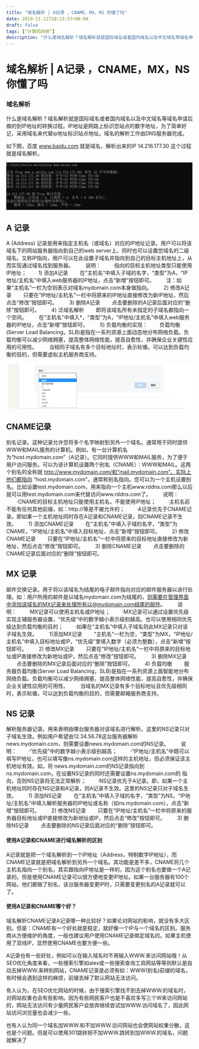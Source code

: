 ```yaml
---
title: "域名解析 | A记录 ，CNAME，MX，NS 你懂了吗"
date: 2019-11-11T10:23:57+08:00
draft: false
tags: [“计算机网络”]
description: "什么是域名解析？域名解析就是国际域名或者国内域名以及中文域名等域名申请后做的到IP地址的转换过程。IP地址是网路上标识您站点的数字地址，为了简单好记，采用域名来代替ip地址标识站点地址。域名的解析工作由DNS服务器完成。"
---
```




# 域名解析 | A记录 ，CNAME，MX，NS 你懂了吗

### 域名解析

什么是域名解析？域名解析就是国际域名或者国内域名以及中文域名等域名申请后做的到IP地址的转换过程。IP地址是网路上标识您站点的数字地址，为了简单好记，采用域名来代替ip地址标识站点地址。域名的解析工作由DNS服务器完成。

如下图，百度 www.baidu.com 就是域名，解析出来的IP 14.216.177.30 这个过程就是域名解析。  

![Ping baidu](https://github.com/Wxiaote/cloudimg/raw/master/2019/20191114125355.png)





## A 记录

A (Address) 记录是用来指定主机名（或域名）对应的IP地址记录。用户可以将该域名下的网站服务器指向到自己的web server上。同时也可以设置您域名的二级域名。又称IP指向，用户可以在此设置子域名并指向到自己的目标主机地址上，从而实现通过域名找到服务器。
　　说明：
　　·指向的目标主机地址类型只能使用IP地址；
　　1) 添加A记录
　　在“主机名”中填入子域的名字，“类型”为A，“IP地址/主机名”中填入web服务器的IP地址，点击“新增”按钮即可。
　　注：如果“主机名”一栏为空则表示对域名mydomain.com本身做指向。
　　2) 修改A记录 
　　只要在“IP地址/主机名”一栏中将原来的IP地址直接修改为新IP地址，然后点击“修改”按钮即可。
　　3) 删除A记录
　　点击要删除的A记录后面对应的“删除”按钮即可。
　　4) 泛域名解析
　　即将该域名所有未指定的子域名都指向一个空间。
　　在“主机名”中填入*，“类型”为A，“IP地址/主机名”中填入web服务器的IP地址，点击“新增”按钮即可。
　　5) 负载均衡的实现：
　　负载均衡(Server Load Balancing，SLB)是指在一系列资源上面动态地分布网络负载。负载均衡可以减少网络拥塞，提高整体网络性能，提高自愈性，并确保企业关键性应用的可用性。
　　当相同子域名有多个目标地址时，表示轮循，可以达到负载均衡的目的，但需要虚拟主机服务商支持。

![Godaddy 域名管理](https://github.com/Wxiaote/cloudimg/raw/master/2019/20191114125432.png)

## CNAME记录

别名记录。这种记录允许您将多个名字映射到另外一个域名。通常用于同时提供WWW和MAIL服务的计算机。例如，有一台计算机名为“host.mydomain.com”（A记录）。它同时提供WWW和MAIL服务，为了便于用户访问服务。可以为该计算机设置两个别名（CNAME）：WWW和MAIL。这两个别名的全称就 http://www.mydomain.com/和“mail.mydomain.com”。实际上他们都指向 “host.mydomain.com”。通常称别名指向。您可以为一个主机设置别名。比如设置test.mydomain.com，用来指向一个主机www.rddns.com那么以后就可以用test.mydomain.com来代替访问www.rddns.com了。
　　说明：
　　·CNAME的目标主机地址只能使用主机名，不能使用IP地址；
　　·主机名前不能有任何其他前缀，如：http://等是不被允许的；
　　·A记录优先于CNAME记录。即如果一个主机地址同时存在A记录和CNAME记录，则CNAME记录不生效。
　　1) 添加CNAME记录
　　在“主机名”中填入子域的名字，“类型”为CNAME，“IP地址/主机名”中填入目标地址，点击“新增”按钮即可。
　　2) 修改CNAME记录 
　　只要在“IP地址/主机名”一栏中将原来的目标地址直接修改为新地址，然后点击“修改”按钮即可。
　　3) 删除CNAME记录
　　点击要删除的CNAME记录后面对应的“删除”按钮即可。



## MX 记录

邮件交换记录。用于将以该域名为结尾的电子邮件指向对应的邮件服务器以进行处理。如：用户所用的邮件是以域名mydomain.com为结尾的，则需要在管理界面中添加该域名的MX记录来处理所有以@mydomain.com结尾的邮件。
　　说明：
　　·MX记录可以使用主机名或IP地址； 
　　·MX记录可以通过设置优先级实现主辅服务器设置，“优先级”中的数字越小表示级别越高。也可以使用相同优先级达到负载均衡的目的； 
　　·如果在“主机名”中填入子域名则此MX记录只对该子域名生效。
　　1)添加MX记录
　　“主机名”一栏为空，“类型”为MX，“IP地址/主机名”中填入目标地址或IP，“优先级”里填入数字（必须为整数），点击“新增”按钮即可。
　　2) 修改MX记录
　　只要在“IP地址/主机名”一栏中将原来的目标地址或IP直接修改为新地址或IP，然后点击“修改”按钮即可。
　　3) 删除MX记录
　　点击要删除的MX记录后面对应的“删除”按钮即可。
　　4) 负载均衡
　　服务器负载均衡(Server Load Balancing，SLB)是指在一系列资源上面智能地分布网络负载。负载均衡可以减少网络拥塞，提高整体网络性能，提高自愈性，并确保企业关键性应用的可用性。
　　当域名的MX记录有多个目标地址且优先级相同时，表示轮循，可以达到负载均衡的目的，但需要邮箱服务商支持。



## NS 记录

解析服务器记录。用来表明由哪台服务器对该域名进行解析。这里的NS记录只对子域名生效。例如用户希望由12.34.56.78这台服务器解析news.mydomain.com，则需要设置news.mydomain.com的NS记录。
　　说明：
　　·“优先级”中的数字越小表示级别越高； 
　 　·“IP地址/主机名”中既可以填写IP地址，也可以填写像ns.mydomain.com这样的主机地址，但必须保证该主机地址有效。如，将 news.mydomain.com的NS记录指向到ns.mydomain.com，在设置NS记录的同时还需要设置ns.mydomain.com的 指向，否则NS记录将无法正常解析； 
　　·NS记录优先于A记录。即，如果一个主机地址同时存在NS记录和A记录，则A记录不生效。这里的NS记录只对子域名生效。
　　1) 添加NS记录
　　在“主机名”中填入子域的名字，“类型”为NS，“IP地址/主机名”中填入解析服务器的IP地址或名称（如ns.mydomain.com），点击“新增”按钮即可。
　　2) 修改NS记录
　　只要在“IP地址/主机名”一栏中将原来的服务器目标地址或IP直接修改为新地址或IP，然后点击“修改”按钮即可。
　　3) 删除NS记录
　　点击要删除的NS记录后面对应的“删除”按钮即可。



#### 使用A记录和CNAME进行域名解析的区别
A记录就是把一个域名解析到一个IP地址（Address，特制数字IP地址），而CNAME记录就是把域名解析到另外一个域名。其功能是差不多，CNAME将几个主机名指向一个别名，其实跟指向IP地址是一样的，因为这个别名也要做一个A记录的。但是使用CNAME记录可以很方便地变更IP地址。如果一台服务器有100个网站，他们都做了别名，该台服务器变更IP时，只需要变更别名的A记录就可以了。

#### 使用A记录和CNAME哪个好？
域名解析CNAME记录A记录哪一种比较好？如果论对网站的影响，就没有多大区别。但是：CNAME有一个好处就是稳定，就好像一个IP与一个域名的区别。服务商从方便维护的角度，一般也建议用户使用CNAME记录绑定域名的。如果主机使用了双线IP，显然使用CNAME也要方便一些。

A记录也有一些好处，例如可以在输入域名时不用输入WWW.来访问网站哦！从SEO优化角度来看，一些搜索引擎如alex或一些搜索查询工具网站等等则默认是自动去掉WWW.来辨别网站，CNAME记录是必须有如：WWW(别名)前缀的域名，有时候会遇到这样的麻烦，前缀去掉了默认网站无法访问。

有人认为，在SEO优化网站的时候，由于搜索引擎找不到去掉WWW.的域名时，对网站权重也会有些影响。因为有些网民客户也是不喜欢多写三个W来访问网站的，网站无法访问有少量网民客户会放弃继续尝试加WWW.访问域名了，因此网站访问浏览量也会减少一些。

也有人认为同一个域名加WWW.和不加WWW.访问网站也会使网站权重分散，这也是个问题。但是可以使用301跳转把不加WWW.跳转到加WWW.的域名，问题就解决了